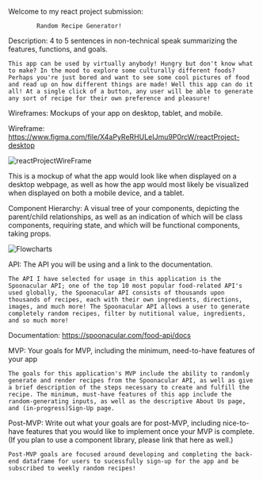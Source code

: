 Welcome to my react project submission:

            Random Recipe Generator!
            
Description: 4 to 5 sentences in non-technical speak summarizing the features, functions, and goals.

    This app can be used by virtually anybody! Hungry but don't know what to make? In the mood to explore some culturally different foods? Perhaps you're just bored and want to see some cool pictures of food and read up on how different things are made! Well this app can do it all! At a single click of a button, any user will be able to generate any sort of recipe for their own preference and pleasure!

Wireframes: Mockups of your app on desktop, tablet, and mobile.

Wireframe: https://www.figma.com/file/X4aPyReRHULeIJmu9P0rcW/reactProject-desktop

![reactProjectWireFrame](https://user-images.githubusercontent.com/105744102/180720250-af9936cb-0f66-485a-bfec-5adcdc39d60e.png)

This is a mockup of what the app would look like when displayed on a desktop webpage, as well as how the app would most likely be visualized when displayed on both a mobile device, and a tablet.

Component Hierarchy: A visual tree of your components, depicting the parent/child relationships, as well as an indication of which will be class components, requiring state, and which will be functional components, taking props.


![Flowcharts](https://user-images.githubusercontent.com/105744102/180790772-59311617-9742-4a6e-880b-6125ea26ab53.png)



API: The API you will be using and a link to the documentation.

    The API I have selected for usage in this application is the Spoonacular API; one of the top 10 most popular food-related API's used globally, the Spoonacular API consists of thousands upon thousands of recipes, each with their own ingredients, directions, images, and much more! The Spoonacular API allows a user to generate completely random recipes, filter by nutitional value, ingredients, and so much more! 

Documentation: https://spoonacular.com/food-api/docs


MVP: Your goals for MVP, including the minimum, need-to-have features of your app

    The goals for this application's MVP include the ability to randomly generate and render recipes from the Spoonacular API, as well as give a brief description of the steps necessary to create and fulfill the recipe. The minimum, must-have features of this app include the random-generating inputs, as well as the descriptive About Us page, and (in-progress)Sign-Up page.

Post-MVP: Write out what your goals are for post-MVP, including nice-to-have features that you would like to implement once your MVP is complete. (If you plan to use a component library, please link that here as well.)

    Post-MVP goals are focused around developing and completing the back-end dataframe for users to sucessfully sign-up for the app and be subscribed to weekly random recipes!
